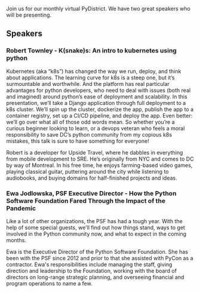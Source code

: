 <!--
.. title: July Meetup
.. slug: july-meetup
.. date: 2020-07-18 21:17:05 UTC-05:00
.. tags: meetup
.. category: main-meetup
.. link: https://www.meetup.com/pydistrict/events/272040340/
.. description: PyDistrict's July Meetup
.. type: text
-->

Join us for our monthly virtual PyDistrict. We have two great speakers who will
be presenting.

## Speakers

### Robert Townley - K(snake)s: An intro to kubernetes using python

Kubernetes (aka “k8s”) has changed the way we run, deploy, and think about
applications. The learning curve for k8s is a steep one, but it’s surmountable
and worthwhile. And the platform has real particular advantages for python
developers, who need to deal with issues (both real and imagined) around
python’s ease of deployment and scalability. In this presentation, we’ll take a
Django application through full deployment to a k8s cluster. We’ll spin up the
cluster, dockerize the app, publish the app to a container registry, set up a
CI/CD pipeline, and deploy the app. Even better: we’ll go over what all of
those odd words mean. So whether you’re a curious beginner looking to learn, or
a devops veteran who feels a moral responsibility to save DC’s python community
from my copious k8s mistakes, this talk is sure to have something for everyone!

Robert is a developer for Upside Travel, where he dabbles in everything from
mobile development to SRE. He’s originally from NYC and comes to DC by way of
Montreal. In his free time, he enjoys farming-based video games, playing
classical guitar, puttering around the city while listening to audiobooks, and
buying domains for half-finished projects and ideas.

### Ewa Jodlowska, PSF Executive Director - How the Python Software Foundation Fared Through the Impact of the Pandemic

Like a lot of other organizations, the PSF has had a tough year. With the help
of some special guests, we'll find out how things stand, ways to get involved
in the Python community now, and what to expect in the coming months.

Ewa is the Executive Director of the Python Software Foundation. She has been
with the PSF since 2012 and prior to that she assisted with PyCon as a
contractor. Ewa's responsibilities include managing the staff, giving direction
and leadership to the Foundation, working with the board of directors on
long-range strategic planning, and overseeing financial and program operations
to name a few.
